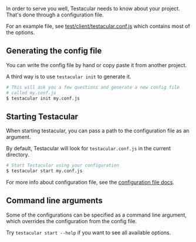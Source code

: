 In order to serve you well, Testacular needs to know about your
project. That's done through a configuration file.

For an example file, see [test/client/testacular.conf.js]
which contains most of the options.

## Generating the config file
You can write the config file by hand or copy paste it from another project.

A third way is to use `testacular init` to generate it.
```bash
# This will ask you a few questions and generate a new config file
# called my.conf.js
$ testacular init my.conf.js
```

## Starting Testacular
When starting testacular, you can pass a path to the configuration file as an argument.

By default, Testacular will look for `testacular.conf.js` in the current directory.
```bash
# Start Testacular using your configuration
$ testacular start my.conf.js
```
For more info about configuration file, see the [configuration file docs].

## Command line arguments
Some of the configurations can be specified as a command line argument, which
overrides the configuration from the config file.

Try `testacular start --help` if you want to see all available options.


[test/client/testacular.conf.js]: https://github.com/testacular/testacular/blob/master/test/client/testacular.conf.js
[configuration file docs]: ../config/configuration-file.html
